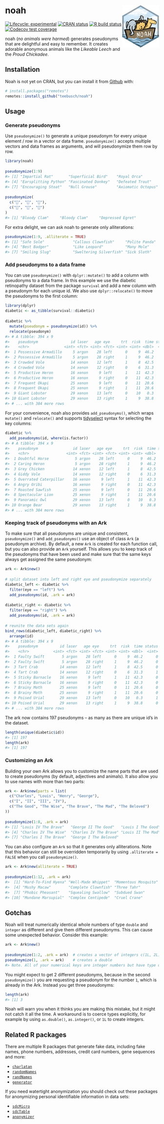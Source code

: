 
<!-- README.md is generated from README.Rmd. Please edit that file -->

# noah <img src="man/figures/logo.png" align="right" height="139"/>

<!-- badges: start -->

[![Lifecycle:
experimental](https://img.shields.io/badge/lifecycle-experimental-orange.svg)](https://www.tidyverse.org/lifecycle/#experimental)
[![CRAN
status](https://www.r-pkg.org/badges/version/noah)](https://CRAN.R-project.org/package=noah)
[![R build
status](https://github.com/Teebusch/noah/workflows/R-CMD-check/badge.svg)](https://github.com/Teebusch/noah/actions)
[![Codecov test
coverage](https://codecov.io/gh/Teebusch/noah/branch/master/graph/badge.svg)](https://codecov.io/gh/Teebusch/noah?branch=master)

<!-- badges: end -->

noah (*no animals were harmed*) generates pseudonyms that are delightful
and easy to remember. It creates adorable anonymous animals like the
*Likeable Leech* and the *Proud Chickadee*.

## Installation

Noah is not yet on CRAN, but you can install it from
[Github](/https://github.com/teebusch/noah) with:

``` r
# install.packages("remotes")
remotes::install_github("teebusch/noah")
```

## Usage

### Generate pseudonyms

Use `pseudonymize()` to generate a unique pseudonym for every unique
element / row in a vector or data frame. `pseudonymize()` accepts
multiple vectors and data frames as arguments, and will pseudonymize
them row by row.

``` r
library(noah)

pseudonymize(1:9)
#> [1] "Impartial Rat"       "Superficial Bird"    "Royal Orca"         
#> [4] "Earsplitting Python" "Fascinated Donkey"   "Defeated Trout"     
#> [7] "Encouraging Stoat"   "Null Grouse"         "Axiomatic Octopus"

pseudonymize(
  c("🐰", "🐰", "🐰"), 
  c("🥕", "🥕", "🍰")
)
#> [1] "Bloody Clam"     "Bloody Clam"     "Depressed Egret"
```

For extra delight, we can ask noah to generate only alliterations:

``` r
pseudonymize(1:9, .alliterate = TRUE)
#> [1] "Safe Sole"             "Callous Clownfish"     "Polite Panda"         
#> [4] "Best Badger"           "Like Leopard"          "Many Mole"            
#> [7] "Smiling Slug"          "Sweltering Silverfish" "Sick Sloth"
```

### Add pseudonyms to a data frame

You can use `pseudonymize()` with `dplyr::mutate()` to add a column with
pseudonyms to a data frame. In this example we use the diabetic
retinopathy dataset from the package `survival` and add a new column
with a pseudonym for each unique id. We also use `dplyr::relocate()` to
move the pseudonyms to the first column:

``` r
library(dplyr)
diabetic <- as_tibble(survival::diabetic)

diabetic %>% 
  mutate(pseudonym = pseudonymize(id)) %>% 
  relocate(pseudonym)
#> # A tibble: 394 x 9
#>    pseudonym               id laser   age eye     trt  risk  time status
#>    <chr>                <int> <fct> <int> <fct> <int> <int> <dbl>  <int>
#>  1 Possessive Armadillo     5 argon    28 left      0     9  46.2      0
#>  2 Possessive Armadillo     5 argon    28 right     1     9  46.2      0
#>  3 Crowded Vole            14 xenon    12 left      1     8  42.5      0
#>  4 Crowded Vole            14 xenon    12 right     0     6  31.3      1
#>  5 Productive Heron        16 xenon     9 left      1    11  42.3      0
#>  6 Productive Heron        16 xenon     9 right     0    11  42.3      0
#>  7 Frequent Okapi          25 xenon     9 left      0    11  20.6      0
#>  8 Frequent Okapi          25 xenon     9 right     1    11  20.6      0
#>  9 Giant Lobster           29 xenon    13 left      0    10   0.3      1
#> 10 Giant Lobster           29 xenon    13 right     1     9  38.8      0
#> # ... with 384 more rows
```

For your convenience, noah also provides `add_pseudonyms()`, which wraps
`mutate()` and `relocate()` and supports
[tidyselect](https://tidyselect.r-lib.org/reference/language.html)
syntax for selecting the key columns:

``` r
diabetic %>% 
  add_pseudonyms(id, where(is.factor))
#> # A tibble: 394 x 9
#>    pseudonym                id laser   age eye     trt  risk  time status
#>    <chr>                 <int> <fct> <int> <fct> <int> <int> <dbl>  <int>
#>  1 Doubtful Horse            5 argon    28 left      0     9  46.2      0
#>  2 Caring Heron              5 argon    28 right     1     9  46.2      0
#>  3 Grey Chicken             14 xenon    12 left      1     8  42.5      0
#>  4 Giddy Vole               14 xenon    12 right     0     6  31.3      1
#>  5 Overrated Caterpillar    16 xenon     9 left      1    11  42.3      0
#>  6 Angry Oribi              16 xenon     9 right     0    11  42.3      0
#>  7 Roasted Sawfish          25 xenon     9 left      0    11  20.6      0
#>  8 Spectacular Lion         25 xenon     9 right     1    11  20.6      0
#>  9 Panoramic Owl            29 xenon    13 left      0    10   0.3      1
#> 10 Orange Bear              29 xenon    13 right     1     9  38.8      0
#> # ... with 384 more rows
```

### Keeping track of pseudonyms with an Ark

To make sure that all pseudonyms are unique and consistent,
`pseudonymize()` and `add_pseudonyms()` use an object of class `Ark` (a
pseudonym archive). By default, a new `Ark` is created for each function
call, but you can also provide an `Ark` yourself. This allows you to
keep track of the pseudonyms that have been used and make sure that the
same keys always get assigned the same pseudonym:

``` r
ark <- Ark$new()

# split dataset into left and right eye and pseudonymize separately
diabetic_left <- diabetic %>% 
  filter(eye == "left") %>% 
  add_pseudonyms(id, .ark = ark)

diabetic_right <- diabetic %>% 
  filter(eye == "right") %>% 
  add_pseudonyms(id, .ark = ark)

# reunite the data sets again
bind_rows(diabetic_left, diabetic_right) %>% 
  arrange(id)
#> # A tibble: 394 x 9
#>    pseudonym          id laser   age eye     trt  risk  time status
#>    <chr>           <int> <fct> <int> <fct> <int> <int> <dbl>  <int>
#>  1 Faulty Swift        5 argon    28 left      0     9  46.2      0
#>  2 Faulty Swift        5 argon    28 right     1     9  46.2      0
#>  3 Tart Crab          14 xenon    12 left      1     8  42.5      0
#>  4 Tart Crab          14 xenon    12 right     0     6  31.3      1
#>  5 Sticky Barnacle    16 xenon     9 left      1    11  42.3      0
#>  6 Sticky Barnacle    16 xenon     9 right     0    11  42.3      0
#>  7 Brainy Moth        25 xenon     9 left      0    11  20.6      0
#>  8 Brainy Moth        25 xenon     9 right     1    11  20.6      0
#>  9 Poised Urial       29 xenon    13 left      0    10   0.3      1
#> 10 Poised Urial       29 xenon    13 right     1     9  38.8      0
#> # ... with 384 more rows
```

The ark now contains 197 pseudonyms – as many as there are unique id’s
in the dataset.

``` r
length(unique(diabetic$id))
#> [1] 197
length(ark)
#> [1] 197
```

### Customizing an Ark

Building your own Ark allows you to customize the name parts that are
used to create pseudonyms (by default, adjectives and animals). It also
allow you to use names with more than two parts:

``` r
ark <- Ark$new(parts = list(
  c("Charles", "Louis", "Henry", "George"),
  c("I", "II", "III", "IV"),
  c("The Good", "The Wise", "The Brave", "The Mad", "The Beloved")
))

pseudonymize(1:8, .ark = ark)
#> [1] "Louis IV The Brave"   "George II The Good"   "Louis I The Good"    
#> [4] "Charles IV The Wise"  "Charles IV The Brave" "Louis II The Mad"    
#> [7] "Charles I The Brave"  "George I The Beloved"
```

You can also configure an `Ark` so that it generates only alliterations.
Note that this behavior can still be overridden temporarily by using
`.alliterate = FALSE` when you call `pseudonymize()`.

``` r
ark <- Ark$new(alliterate = TRUE)

pseudonymize(1:12, .ark = ark)
#>  [1] "Hard-To-Find Hyena" "Well-Made Whippet"  "Momentous Mosquito"
#>  [4] "Mushy Macaw"        "Complete Clownfish" "Three Tahr"        
#>  [7] "Phobic Pheasant"    "Squealing Swallow"  "Subdued Swan"      
#> [10] "Mundane Marsupial"  "Complex Centipede"  "Cruel Crane"
```

## Gotchas

Noah will treat numerically identical whole numbers of type `double` and
`integer` as different and give them different pseudonyms. This can
cause some unexpected behavior. Consider this example:

``` r
ark <- Ark$new()

pseudonymize(1:2, .ark = ark)  # creates a vector of integers c(1L, 2L)
pseudonymize(1, .ark = ark)    # creates a double
#> Note. All of your numerical keys are integer numbers but have type double. `pseudonymize()` will treat numerically equivalent double and integer keys as different and assign them different pseudonyms. Use explicit coercion to avoid unexpected behavior.
```

You might expect to get 2 different pseudonyms, because in the second
`pseudonymize()` you are requesting a pseudonym for the number `1`,
which is already in the Ark. Instead you get three pseudonyms:

``` r
length(ark)
#> [1] 3
```

Noah will warn you when it thinks you are making this mistake, but it
might not catch it all the time. A workaround is to coerce types
explicitly, for example by using `as.double()`, `as.integer()`, or `1L`
to create integers.

## Related R packages

There are multiple R packages that generate fake data, including fake
names, phone numbers, addresses, credit card numbers, gene sequences and
more:

  - [`charlatan`](https://docs.ropensci.org/charlatan/)
  - [`randomNames`](https://centerforassessment.github.io/randomNames/)
  - [`randNames`](https://github.com/karthik/randNames)
  - [`generator`](https://github.com/paulhendricks/generator)

If you need watertight anonymization you should check out these packages
for anonymizing personal identifiable information in data sets:

  - [`sdcMicro`](http://sdctools.github.io/sdcMicro/index.html)
  - [`sdcTable`](https://sdctools.github.io/sdcTable/index.html)
  - [`anonymizer`](http://paulhendricks.io/anonymizer/)
